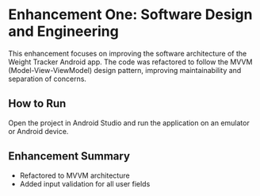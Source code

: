 # Enhancement One: Software Design and Engineering

This enhancement focuses on improving the software architecture of the Weight Tracker Android app. The code was refactored to follow the MVVM (Model-View-ViewModel) design pattern, improving maintainability and separation of concerns.

## How to Run

Open the project in Android Studio and run the application on an emulator or Android device.

## Enhancement Summary

- Refactored to MVVM architecture
- Added input validation for all user fields
